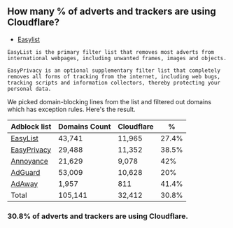 ## How many % of adverts and trackers are using Cloudflare?


- [Easylist](https://web.archive.org/web/20210516110248/https://easylist.to/)
```
EasyList is the primary filter list that removes most adverts from international webpages, including unwanted frames, images and objects.

EasyPrivacy is an optional supplementary filter list that completely removes all forms of tracking from the internet, including web bugs, tracking scripts and information collectors, thereby protecting your personal data.
```


We picked domain-blocking lines from the list and filtered out domains which has exception rules.
Here's the result.


| Adblock list | Domains Count | Cloudflare | % |
| --- | --- | --- | --- |
| [EasyList](https://easylist.to/easylist/easylist.txt) | 43,741 | 11,965 | 27.4% |
| [EasyPrivacy](https://easylist.to/easylist/easyprivacy.txt) | 29,488 | 11,352 | 38.5% |
| [Annoyance](https://secure.fanboy.co.nz/fanboy-annoyance.txt) | 21,629 | 9,078 | 42% |
| [AdGuard](https://adguardteam.github.io/AdGuardSDNSFilter/Filters/filter.txt) | 53,009 | 10,628 | 20% |
| [AdAway](https://raw.githubusercontent.com/AdAway/adaway.github.io/master/hosts.txt) | 1,957 | 811 | 41.4% |
| Total | 105,141 | 32,412 | 30.8% |


### 30.8% of adverts and trackers are using Cloudflare.